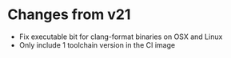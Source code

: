 # Changes from v21

- Fix executable bit for clang-format binaries on OSX and Linux
- Only include 1 toolchain version in the CI image
